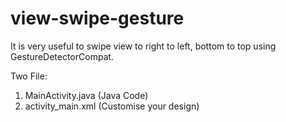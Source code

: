 # view-swipe-gesture
It is very useful to swipe view to right to left, bottom to top using GestureDetectorCompat. 

Two File:
1. MainActivity.java (Java Code)  
2. activity_main.xml (Customise  your design) 
